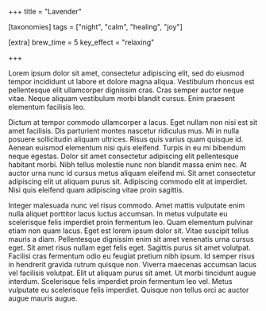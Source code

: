 +++
title = "Lavender"

[taxonomies]
tags = ["night", "calm", "healing", "joy"]

[extra]
brew_time = 5
key_effect = "relaxing"

+++

Lorem ipsum dolor sit amet, consectetur adipiscing elit, sed do eiusmod tempor incididunt ut labore et dolore magna aliqua. Vestibulum rhoncus est pellentesque elit ullamcorper dignissim cras. Cras semper auctor neque vitae. Neque aliquam vestibulum morbi blandit cursus. Enim praesent elementum facilisis leo. 
<!-- more -->
Dictum at tempor commodo ullamcorper a lacus. Eget nullam non nisi est sit amet facilisis. Dis parturient montes nascetur ridiculus mus. Mi in nulla posuere sollicitudin aliquam ultrices. Risus quis varius quam quisque id. Aenean euismod elementum nisi quis eleifend. Turpis in eu mi bibendum neque egestas. Dolor sit amet consectetur adipiscing elit pellentesque habitant morbi. Nibh tellus molestie nunc non blandit massa enim nec. At auctor urna nunc id cursus metus aliquam eleifend mi. Sit amet consectetur adipiscing elit ut aliquam purus sit. Adipiscing commodo elit at imperdiet. Nisi quis eleifend quam adipiscing vitae proin sagittis.

Integer malesuada nunc vel risus commodo. Amet mattis vulputate enim nulla aliquet porttitor lacus luctus accumsan. In metus vulputate eu scelerisque felis imperdiet proin fermentum leo. Quam elementum pulvinar etiam non quam lacus. Eget est lorem ipsum dolor sit. Vitae suscipit tellus mauris a diam. Pellentesque dignissim enim sit amet venenatis urna cursus eget. Sit amet risus nullam eget felis eget. Sagittis purus sit amet volutpat. Facilisi cras fermentum odio eu feugiat pretium nibh ipsum. Id semper risus in hendrerit gravida rutrum quisque non. Viverra maecenas accumsan lacus vel facilisis volutpat. Elit ut aliquam purus sit amet. Ut morbi tincidunt augue interdum. Scelerisque felis imperdiet proin fermentum leo vel. Metus vulputate eu scelerisque felis imperdiet. Quisque non tellus orci ac auctor augue mauris augue.
